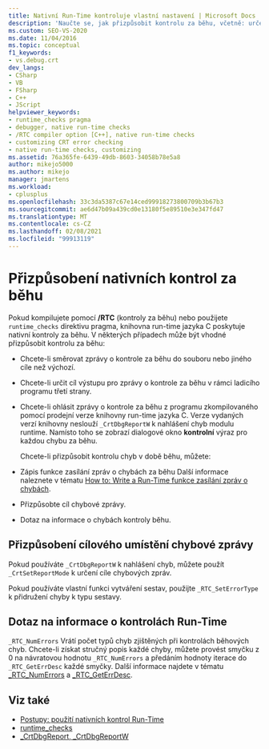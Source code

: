 ```yaml
---
title: Nativní Run-Time kontroluje vlastní nastavení | Microsoft Docs
description: 'Naučte se, jak přizpůsobit kontrolu za běhu, včetně: určení cíle zprávy, zápis funkce zasílání zpráv o chybách a dotazování na informace o chybě.'
ms.custom: SEO-VS-2020
ms.date: 11/04/2016
ms.topic: conceptual
f1_keywords:
- vs.debug.crt
dev_langs:
- CSharp
- VB
- FSharp
- C++
- JScript
helpviewer_keywords:
- runtime_checks pragma
- debugger, native run-time checks
- /RTC compiler option [C++], native run-time checks
- customizing CRT error checking
- native run-time checks, customizing
ms.assetid: 76a365fe-6439-49db-8603-34058b78e5a8
author: mikejo5000
ms.author: mikejo
manager: jmartens
ms.workload:
- cplusplus
ms.openlocfilehash: 33c3da5387c67e14ced99918273800709b3b67b3
ms.sourcegitcommit: ae6d47b09a439cd0e13180f5e89510e3e347fd47
ms.translationtype: MT
ms.contentlocale: cs-CZ
ms.lasthandoff: 02/08/2021
ms.locfileid: "99913119"
---
```

# <a name="native-run-time-checks-customization"></a>Přizpůsobení nativních kontrol za běhu
Pokud kompilujete pomocí **/RTC** (kontroly za běhu) nebo použijete `runtime_checks` direktivu pragma, knihovna run-time jazyka C poskytuje nativní kontroly za běhu. V některých případech může být vhodné přizpůsobit kontrolu za běhu:

- Chcete-li směrovat zprávy o kontrole za běhu do souboru nebo jiného cíle než výchozí.

- Chcete-li určit cíl výstupu pro zprávy o kontrole za běhu v rámci ladicího programu třetí strany.

- Chcete-li ohlásit zprávy o kontrole za běhu z programu zkompilovaného pomocí prodejní verze knihovny run-time jazyka C. Verze vydaných verzí knihovny neslouží `_CrtDbgReportW` k nahlášení chyb modulu runtime. Namísto toho se zobrazí dialogové okno **kontrolní** výraz pro každou chybu za běhu.

  Chcete-li přizpůsobit kontrolu chyb v době běhu, můžete:

- Zápis funkce zasílání zpráv o chybách za běhu Další informace naleznete v tématu [How to: Write a Run-Time funkce zasílání zpráv o chybách](../debugger/how-to-write-a-run-time-error-reporting-function.md).

- Přizpůsobte cíl chybové zprávy.

- Dotaz na informace o chybách kontroly běhu.

## <a name="customize-the-error-message-destination"></a>Přizpůsobení cílového umístění chybové zprávy
 Pokud používáte `_CrtDbgReportW` k nahlášení chyb, můžete použít `_CrtSetReportMode` k určení cíle chybových zpráv.

 Pokud používáte vlastní funkci vytváření sestav, použijte `_RTC_SetErrorType` k přidružení chyby k typu sestavy.

## <a name="query-for-information-about-run-time-checks"></a>Dotaz na informace o kontrolách Run-Time
 `_RTC_NumErrors` Vrátí počet typů chyb zjištěných při kontrolách běhových chyb. Chcete-li získat stručný popis každé chyby, můžete provést smyčku z 0 na návratovou hodnotu `_RTC_NumErrors` a předáním hodnoty iterace do `_RTC_GetErrDesc` každé smyčky. Další informace najdete v tématu [_RTC_NumErrors](/cpp/c-runtime-library/reference/rtc-numerrors) a [_RTC_GetErrDesc](/cpp/c-runtime-library/reference/rtc-geterrdesc).

## <a name="see-also"></a>Viz také
- [Postupy: použití nativních kontrol Run-Time](../debugger/how-to-use-native-run-time-checks.md)
- [runtime_checks](/cpp/preprocessor/runtime-checks)
- [_CrtDbgReport, _CrtDbgReportW](/cpp/c-runtime-library/reference/crtdbgreport-crtdbgreportw)